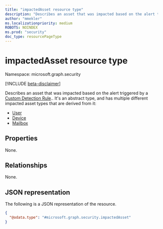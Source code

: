 ```yaml
---
title: "impactedAsset resource type"
description: "Describes an asset that was impacted based on the alert triggered by the custom detection rule"
author: "mmekler"
ms.localizationpriority: medium
ROBOTS: NOINDEX
ms.prod: "security"
doc_type: resourcePageType
---
```


# impactedAsset resource type

Namespace: microsoft.graph.security

[!INCLUDE [beta-disclaimer](../../includes/beta-disclaimer.md)]

Describes an asset that was impacted based on the alert triggered by a [Custom Detection Rule](../resources/security-detectionrule.md)..
It's an abstract type, and has multiple different impacted asset types that are derived from it:

* [User](../resources/security-impacteduserasset.md)
* [Device](../resources/security-impacteddeviceasset.md)
* [Mailbox](../resources/security-impactedmailboxasset.md)

## Properties
None.

## Relationships
None.

## JSON representation
The following is a JSON representation of the resource.
<!-- {
  "blockType": "resource",
  "@odata.type": "microsoft.graph.security.impactedAsset"
}
-->
``` json
{
  "@odata.type": "#microsoft.graph.security.impactedAsset"
}
```

